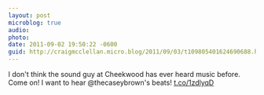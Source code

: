 ```yaml
---
layout: post
microblog: true
audio: 
photo: 
date: 2011-09-02 19:50:22 -0600
guid: http://craigmcclellan.micro.blog/2011/09/03/t109805401624690688.html
---
```

I don't think the sound guy at Cheekwood has ever heard music before. Come on! I want to hear @thecaseybrown's beats! [t.co/1zdlyqD](http://t.co/1zdlyqD)
